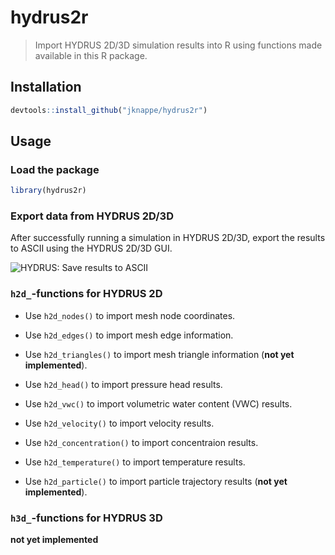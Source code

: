 # hydrus2r

> Import HYDRUS 2D/3D simulation results into R using functions made available in this R package.

## Installation

```r
devtools::install_github("jknappe/hydrus2r")
```

## Usage

### Load the package

```r
library(hydrus2r)
```

### Export data from HYDRUS 2D/3D

After successfully running a simulation in HYDRUS 2D/3D, export the results to ASCII using the HYDRUS 2D/3D GUI.

<img src = "http://www.janknappe.com/hydrus2r/docs/hydrus2r-savingToAscii.gif" alt = "HYDRUS: Save results to ASCII"/>

### `h2d_`-functions for HYDRUS 2D

- Use `h2d_nodes()` to import mesh node coordinates.
- Use `h2d_edges()` to import mesh edge information.
- Use `h2d_triangles()` to import mesh triangle  information (**not yet implemented**).

- Use `h2d_head()` to import pressure head results.
- Use `h2d_vwc()` to import volumetric water content (VWC) results.
- Use `h2d_velocity()` to import velocity results.
- Use `h2d_concentration()` to import concentraion results.
- Use `h2d_temperature()` to import temperature results.
- Use `h2d_particle()` to import particle trajectory results (**not yet implemented**).

### `h3d_`-functions for HYDRUS 3D

**not yet implemented**
